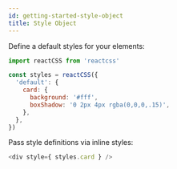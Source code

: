```yaml
---
id: getting-started-style-object
title: Style Object
---
```


Define a default styles for your elements:
```javascript
import reactCSS from 'reactcss'

const styles = reactCSS({
  'default': {
    card: {
      background: '#fff',
      boxShadow: '0 2px 4px rgba(0,0,0,.15)',
    },
  },
})
```

Pass style definitions via inline styles:
```javascript
<div style={ styles.card } />
```
